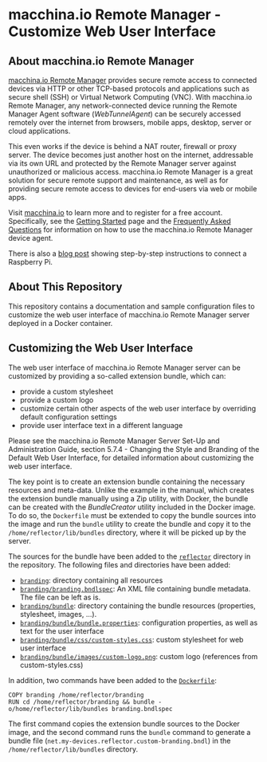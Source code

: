 # macchina.io Remote Manager - Customize Web User Interface

## About macchina.io Remote Manager

[macchina.io Remote Manager](https://macchina.io) provides secure remote access to connected devices
via HTTP or other TCP-based protocols and applications such as secure shell (SSH) or
Virtual Network Computing (VNC). With macchina.io Remote Manager, any network-connected device
running the Remote Manager Agent software (*WebTunnelAgent*)
can be securely accessed remotely over the internet from browsers, mobile apps, desktop,
server or cloud applications.

This even works if the device is behind a NAT router, firewall or proxy server.
The device becomes just another host on the internet, addressable via its own URL and
protected by the Remote Manager server against unauthorized or malicious access.
macchina.io Remote Manager is a great solution for secure remote support and maintenance,
as well as for providing secure remote access to devices for end-users via web or
mobile apps.

Visit [macchina.io](https://macchina.io/remote.html) to learn more and to register for a free account.
Specifically, see the [Getting Started](https://macchina.io/remote_signup.html) page and the
[Frequently Asked Questions](https://macchina.io/remote_faq.html) for
information on how to use the macchina.io Remote Manager device agent.

There is also a [blog post](https://macchina.io/blog/?p=257) showing step-by-step instructions to connect a Raspberry Pi.


## About This Repository

This repository contains a documentation and sample configuration files to customize
the web user interface of macchina.io Remote Manager server deployed in a Docker
container.


## Customizing the Web User Interface

The web user interface of macchina.io Remote Manager server can be customized
by providing a so-called extension bundle, which can:

  - provide a custom stylesheet
  - provide a custom logo
  - customize certain other aspects of the web user interface by
    overriding default configuration settings
  - provide user interface text in a different language

Please see the macchina.io Remote Manager Server Set-Up and Administration Guide,
section 5.7.4 - Changing the Style and Branding of the Default Web User Interface,
for detailed information about customizing the web user interface.

The key point is to create an extension bundle containing the necessary resources
and meta-data. Unlike the example in the manual, which creates the extension bundle
manually using a Zip utility, with Docker, the bundle can be created with the
*BundleCreator* utility included in the Docker image. To do so, the
`Dockerfile` must be extended to copy the bundle sources into the image
and run the `bundle` utility to create the bundle and copy it to the
`/home/reflector/lib/bundles` directory, where it will be picked up by
the server.

The sources for the bundle have been added to the [`reflector`](reflector) directory
in the repository. The following files and directories have been added:

  - [`branding`](reflector/branding): directory containing all resources
  - [`branding/branding.bndlspec`](reflector/branding/branding.bndlspec): An XML file
    containing bundle metadata. The file can be left as is.
  - [`branding/bundle`](reflector/branding/bundle): directory containing the
    bundle resources (properties, stylesheet, images, ...).
  - [`branding/bundle/bundle.properties`](reflector/branding/bundle/bundle.properties):
    configuration properties, as well as text for the user interface
  - [`branding/bundle/css/custom-styles.css`](reflector/branding/css/custom-styles.css):
    custom stylesheet for web user interface
  - [`branding/bundle/images/custom-logo.png`](reflector/branding/images/custom-logo.png):
    custom logo (references from custom-styles.css)

In addition, two commands have been added to the [`Dockerfile`](reflector/Dockerfile):

```
COPY branding /home/reflector/branding
RUN cd /home/reflector/branding && bundle -o/home/reflector/lib/bundles branding.bndlspec
```

The first command copies the extension bundle sources to the Docker image, and the
second command runs the `bundle` command to generate a bundle file 
(`net.my-devices.reflector.custom-branding.bndl`) in the `/home/reflector/lib/bundles`
directory.
